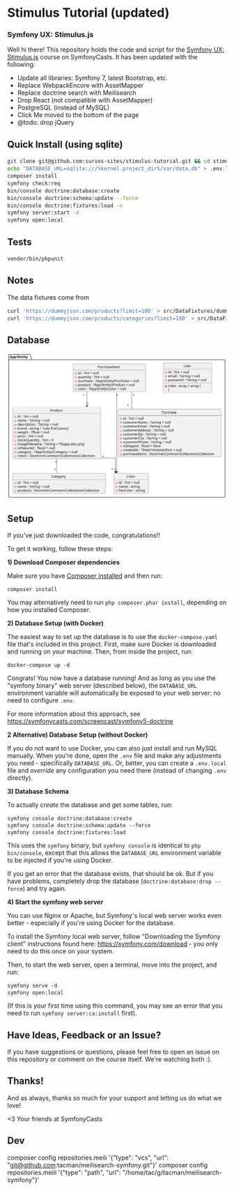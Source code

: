 # Stimulus Tutorial (updated)

### Symfony UX: Stimulus.js 

Well hi there! This repository holds the code and script
for the [Symfony UX: Stimulus.js](https://symfonycasts.com/screencast/stimulus) course on SymfonyCasts.  It has been updated with the following:

* Update all libraries: Symfony 7, latest Bootstrap, etc.
* Replace WebpackEncore with AssetMapper
* Replace doctrine search with Meilisearch 
* Drop React (not compatible with AssetMapper)
* PostgreSQL (instead of MySQL)
* Click Me moved to the bottom of the page
* @todo: drop jQuery


## Quick Install (using sqlite)

```bash
git clone git@github.com:survos-sites/stimulus-tutorial.git && cd stimulus-tutorial 
echo "DATABASE_URL=sqlite:///%kernel.project_dir%/var/data.db" > .env.local
composer install 
symfony check:req
bin/console doctrine:database:create 
bin/console doctrine:schema:update --force
bin/console doctrine:fixtures:load -n
symfony server:start -d
symfony open:local 
```

## Tests

```bash
vendor/bin/phpunit
```

## Notes

The data fixtures come from

```bash
curl 'https://dummyjson.com/products?limit=100' > src/DataFixtures/dummyproducts.json
curl 'https://dummyjson.com/products/categories?limit=100' > src/DataFixtures/dummycategories.json
```

## Database

![Database Diagram](assets/docs/database.svg)




## Setup

If you've just downloaded the code, congratulations!!

To get it working, follow these steps:

**1) Download Composer dependencies**

Make sure you have [Composer installed](https://getcomposer.org/download/)
and then run:

```
composer install
```

You may alternatively need to run `php composer.phar install`, depending
on how you installed Composer.

**2) Database Setup (with Docker)**

The easiest way to set up the database is to use the `docker-compose.yaml`
file that's included in this project. First, make sure Docker is downloaded
and running on your machine. Then, from inside the project, run:

```
docker-compose up -d
```

Congrats! You now have a database running! And as long as you use the
"symfony binary" web server (described below), the `DATABASE_URL`
environment variable will automatically be exposed to your web server:
no need to configure `.env`.

For more information about this approach, see https://symfonycasts.com/screencast/symfony5-doctrine

**2 Alternative) Database Setup (without Docker)**

If you do not want to use Docker, you can also just install and run
MySQL manually. When you're done, open the `.env` file and make any
adjustments you need - specifically `DATABASE_URL`. Or, better,
you can create a `.env.local` file and *override* any configuration
you need there (instead of changing `.env` directly).

**3) Database Schema**

To actually *create* the database and get some tables, run:

```
symfony console doctrine:database:create
symfony console doctrine:schema:update --force
symfony console doctrine:fixtures:load
```

This uses the `symfony` binary, but `symfony console` is identical
to `php bin/console`, except that this allows the `DATABASE_URL`
environment variable to be injected if you're using Docker.

If you get an error that the database exists, that should
be ok. But if you have problems, completely drop the
database (`doctrine:database:drop --force`) and try again.

**4) Start the symfony web server**

You can use Nginx or Apache, but Symfony's local web server
works even better - especially if you're using Docker for
the database.

To install the Symfony local web server, follow
"Downloading the Symfony client" instructions found
here: https://symfony.com/download - you only need to do this
once on your system.

Then, to start the web server, open a terminal, move into the
project, and run:

```
symfony serve -d
symfony open:local
```

(If this is your first time using this command, you may see an
error that you need to run `symfony server:ca:install` first).

## Have Ideas, Feedback or an Issue?

If you have suggestions or questions, please feel free to
open an issue on this repository or comment on the course
itself. We're watching both :).

## Thanks!

And as always, thanks so much for your support and letting
us do what we love!

<3 Your friends at SymfonyCasts

## Dev

composer config repositories.meili '{"type": "vcs", "url": "git@github.com:tacman/meilisearch-symfony.git"}'
composer config repositories.meili '{"type": "path", "url": "/home/tac/g/tacman/meilisearch-symfony"}'
